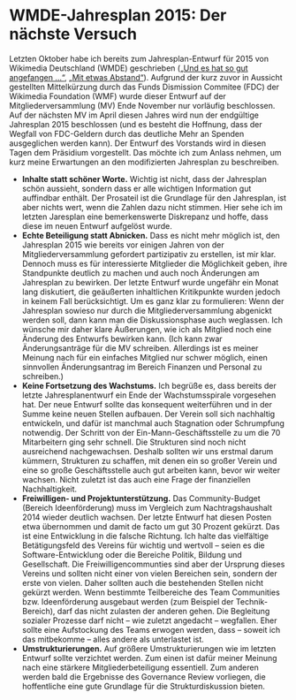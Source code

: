 # WMDE-Jahresplan 2015: Der nächste Versuch

Letzten Oktober habe ich bereits zum Jahresplan-Entwurf für 2015 von Wikimedia Deutschland (WMDE) geschrieben ([„Und es hat so gut angefangen …“][2014-10-02], [„Mit etwas Abstand“][2014-10-25]). Aufgrund der kurz zuvor in Aussicht gestellten Mittelkürzung durch das Funds Dismission Commitee (FDC) der Wikimedia Foundation (WMF) wurde dieser Entwurf auf der Mitgliederversammlung (MV) Ende November nur vorläufig beschlossen. Auf der nächsten MV im April diesen Jahres wird nun der endgültige Jahresplan 2015 beschlossen (und es besteht die Hoffnung, dass der Wegfall von FDC-Geldern durch das deutliche Mehr an Spenden ausgeglichen werden kann). Der Entwurf des Vorstands wird in diesen Tagen dem Präsidium vorgestellt. Das möchte ich zum Anlass nehmen, um kurz meine Erwartungen an den modifizierten Jahresplan zu beschreiben.

 - **Inhalte statt schöner Worte.** Wichtig ist nicht, dass der Jahresplan schön aussieht, sondern dass er alle wichtigen Information gut auffindbar enthält. Der Prosateil ist die Grundlage für den Jahresplan, ist aber nichts wert, wenn die Zahlen dazu nicht stimmen. Hier sehe ich im letzten Jaresplan eine bemerkenswerte Diskrepanz und hoffe, dass diese im neuen Entwurf aufgelöst wurde.
 - **Echte Beteiligung statt Abnicken.** Dass es nicht mehr möglich ist, den Jahresplan 2015 wie bereits vor einigen Jahren von der Mitgliederversammlung gefordert partizipativ zu erstellen, ist mir klar. Dennoch muss es für interessierte Mitglieder die Möglichkeit geben, ihre Standpunkte deutlich zu machen und auch noch Änderungen am Jahresplan zu bewirken. Der letzte Entwurf wurde ungefähr ein Monat lang diskutiert, die geäußerten inhaltlichen Kritikpunkte wurden jedoch in keinem Fall berücksichtigt. Um es ganz klar zu formulieren: Wenn der Jahresplan sowieso nur durch die Mitgliederversammlung abgenickt werden soll, dann kann man die Diskussionsphase auch weglassen. Ich wünsche mir daher klare Äußerungen, wie ich als Mitglied noch eine Änderung des Entwurfs bewirken kann. (Ich kann zwar Änderungsanträge für die MV schreiben. Allerdings ist es meiner Meinung nach für ein einfaches Mitglied nur schwer möglich, einen sinnvollen Änderungsantrag im Bereich Finanzen und Personal zu schreiben.)
 - **Keine Fortsetzung des Wachstums.** Ich begrüße es, dass bereits der letzte Jahresplanentwurf ein Ende der Wachstumsspirale vorgesehen hat. Der neue Entwurf sollte das konsequent weiterführen und in der Summe keine neuen Stellen aufbauen. Der Verein soll sich nachhaltig entwickeln, und dafür ist manchmal auch Stagnation oder Schrumpfung notwendig. Der Schritt von der Ein-Mann-Geschäftsstelle zu um die 70 Mitarbeitern ging sehr schnell. Die Strukturen sind noch nicht ausreichend nachgewachsen. Deshalb sollten wir uns erstmal darum kümmern, Strukturen zu schaffen, mit denen ein so großer Verein und eine so große Geschäftsstelle auch gut arbeiten kann, bevor wir weiter wachsen. Nicht zuletzt ist das auch eine Frage der finanziellen Nachhaltigkeit.
 - **Freiwilligen- und Projektunterstützung.** Das Community-Budget (Bereich Ideenförderung) muss im Vergleich zum Nachtragshaushalt 2014 wieder deutlich wachsen. Der letzte Entwurf hat diesen Posten etwa übernommen und damit de facto um gut 30 Prozent gekürzt. Das ist eine Entwicklung in die falsche Richtung. Ich halte das vielfältige Betätigungsfeld des Vereins für wichtig und wertvoll – seien es die Software-Entwicklung oder die Bereiche Politik, Bildung und Gesellschaft. Die Freiwilligencommunties sind aber der Ursprung dieses Vereins und sollten nicht einer von vielen Bereichen sein, sondern der erste von vielen. Daher sollten auch die bestehenden Stellen nicht gekürzt werden. Wenn bestimmte Teilbereiche des Team Communities bzw. Ideenförderung ausgebaut werden (zum Beispiel der Technik-Bereich), darf das nicht zulasten der anderen gehen. Die Begleitung sozialer Prozesse darf nicht – wie zuletzt angedacht – wegfallen. Eher sollte eine Aufstockung des Teams erwogen werden, dass – soweit ich das mitbekomme – alles andere als unterlastet ist.
 - **Umstrukturierungen.** Auf größere Umstrukturierungen wie im letzten Entwurf sollte verzichtet werden. Zum einen ist dafür meiner Meinung nach eine stärkere Mitgliederbeteiligung essentiell. Zum anderen werden bald die Ergebnisse des Governance Review vorliegen, die hoffentliche eine gute Grundlage für die Strukturdiskussion bieten.

[2014-10-02]: https://blog.ireas.org/2014/10/02/wmde-jahresplan-2015-und-es-hat-so-gut-angefangen/
[2014-10-25]: https://blog.ireas.org/2014/10/25/wmde-jahresplan-2015-mit-etwas-abstand/
